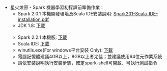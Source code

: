 <BR>
<ul>
  <li>
    星火燎原 - Spark 機器學習初探課前準備作業：
    <ul>
      <li>Spark 2.0.1 本機開發環境及Scala IDE安裝說明: <a href="https://github.com/yclee0418/sparkTeach/blob/master/installation/Spark201-Scala-IDE-installation.pdf" target="_blank">Spark201-Scala-IDE-installation.pdf</a></li>
      <li>JDK 1.8: <a href="http://www.oracle.com/technetwork/java/javase/downloads/jdk8-downloads-2133151.html" target="_blank">下載</a></li>
      <li>Spark 2.2.1 本機版: <a href="https://drive.google.com/file/d/1ffTTBxKBAKC-X4J6siH-dFNBcQRaS5tW/view?usp=sharing" target="_blank">下載</a></li>
      <li>Scala IDE: <a href="http://scala-ide.org/download/sdk.html" target="_blank">下載</a></li>
      <li>winutils.exe(For windows平台安裝 Only): <a href="https://github.com/yclee0418/sparkTeach/blob/master/installation/winutils.exe" target="_blank">下載</a></li>
      <li>電腦記憶體建議4GB以上，8GB以上者尤佳；並建議使用64位元作業系統</li>
      <li>請依安裝說明執行安裝步驟，確定spark-shell可開啟、可執行測試指令</li>
    </ul>
  </li>
</ul>
